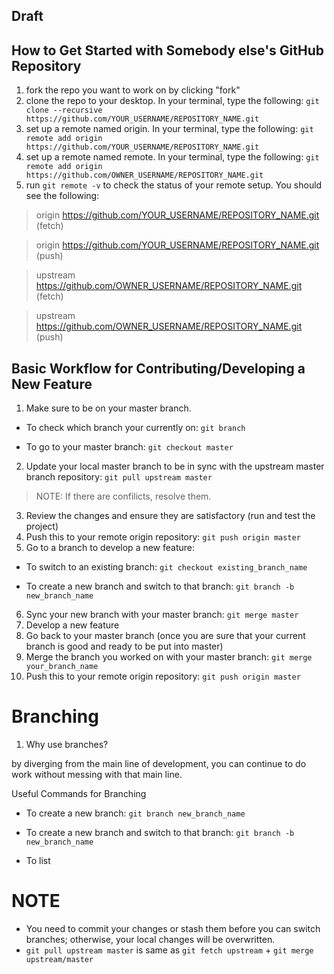 ## Draft

## How to Get Started with Somebody else's GitHub Repository
1. fork the repo you want to work on by clicking "fork"
2. clone the repo to your desktop. In your terminal, type the following:
```git clone --recursive https://github.com/YOUR_USERNAME/REPOSITORY_NAME.git```
3. set up a remote named origin. In your terminal, type the following:
```git remote add origin https://github.com/YOUR_USERNAME/REPOSITORY_NAME.git```
4. set up a remote named remote. In your terminal, type the following:
```git remote add origin https://github.com/OWNER_USERNAME/REPOSITORY_NAME.git```
5. run ```git remote -v``` to check the status of your remote setup. You should see the following:
> origin https://github.com/YOUR_USERNAME/REPOSITORY_NAME.git (fetch) 

> origin https://github.com/YOUR_USERNAME/REPOSITORY_NAME.git (push)

> upstream https://github.com/OWNER_USERNAME/REPOSITORY_NAME.git (fetch)

> upstream https://github.com/OWNER_USERNAME/REPOSITORY_NAME.git (push)


## Basic Workflow for Contributing/Developing a New Feature
1. Make sure to be on your master branch.
- To check which branch your currently on: ```git branch```

- To go to your master branch: ```git checkout master```

2. Update your local master branch to be in sync with the upstream master branch repository: ```git pull upstream master```
> NOTE: If there are confilicts, resolve them.
3. Review the changes and ensure they are satisfactory (run and test the project)
4. Push this to your remote origin repository: ```git push origin master```
5. Go to a branch to develop a new feature:
- To switch to an existing branch: ```git checkout existing_branch_name```

- To create a new branch and switch to that branch: ```git branch -b new_branch_name```

6. Sync your new branch with your master branch: ```git merge master```
7. Develop a new feature
8. Go back to your master branch (once you are sure that your current branch is good and ready to be put into master)
9. Merge the branch you worked on with your master branch: ```git merge your_branch_name```
10. Push this to your remote origin repository: ```git push origin master```



# Branching





1. Why use branches? 

by diverging from the main line of development, you can continue to do work without messing with that main line.

Useful Commands for Branching

- To create a new branch: ```git branch new_branch_name```

- To create a new branch and switch to that branch: ```git branch -b new_branch_name```
- To list 



# NOTE
- You need to commit your changes or stash them before you can switch branches; otherwise, your local changes will be overwritten.
- ```git pull upstream master``` is same as ```git fetch upstream``` + ```git merge upstream/master```
